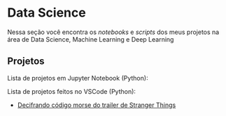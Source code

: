 # Data Science

Nessa seção você encontra os <i>notebooks</i> e <i>scripts</i> dos meus projetos na área de Data Science, Machine Learning e Deep Learning

## Projetos
Lista de projetos em Jupyter Notebook (Python):


Lista de projetos feitos no VSCode (Python):

- [Decifrando código morse do trailer de Stranger Things](https://github.com/juniorverli/data-science/tree/main/morseCode_StrangerThings)
